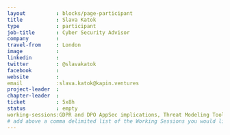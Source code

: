```yaml
---
layout          : blocks/page-participant
title           : Slava Katok
type            : participant
job-title       : Cyber Security Advisor
company         :
travel-from     : London
image           :
linkedin        :
twitter         : @slavakatok
facebook        :
website         :
email           :slava.katok@kapin.ventures
project-leader  :
chapter-leader  :
ticket          : 5x8h
status          : empty
working-sessions:GDPR and DPO AppSec implications, Threat Modeling Tools, Threat Modeling Diagramming Techniques
# add above a comma delimited list of the Working Sessions you would like to attend (use the session's title)
---
```


<!-- put more details about participant here -->
